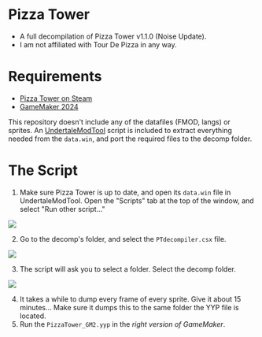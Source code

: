 # Pizza Tower
- A full decompilation of Pizza Tower v1.1.0 (Noise Update).
- I am not affiliated with Tour De Pizza in any way.

# Requirements
- [Pizza Tower on Steam](https://store.steampowered.com/app/2231450/Pizza_Tower/)
- [GameMaker 2024](https://releases.gamemaker.io/) <br/>

This repository doesn't include any of the datafiles (FMOD, langs) or sprites. An [UndertaleModTool](https://github.com/krzys-h/UndertaleModTool/releases) script is included to extract everything needed from the `data.win`, and port the required files to the decomp folder.

# The Script

1. Make sure Pizza Tower is up to date, and open its `data.win` file in UndertaleModTool. Open the "Scripts" tab at the top of the window, and select "Run other script..."

<img src="github/guide1.png">

2. Go to the decomp's folder, and select the `PTdecompiler.csx` file.

<img src="github/guide2.png">

3. The script will ask you to select a folder. Select the decomp folder.

<img src="github/guide3.png">

4. It takes a while to dump every frame of every sprite. Give it about 15 minutes... Make sure it dumps this to the same folder the YYP file is located.
5. Run the `PizzaTower_GM2.yyp` in the *right version of GameMaker*.
